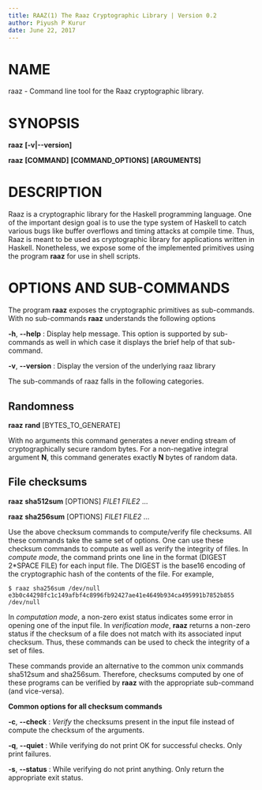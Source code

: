 ```yaml
---
title: RAAZ(1) The Raaz Cryptographic Library | Version 0.2
author: Piyush P Kurur
date: June 22, 2017
---
```


# NAME

raaz - Command line tool for the Raaz cryptographic library.

# SYNOPSIS

**raaz** **[-v|--version]**

**raaz** **[COMMAND]** **[COMMAND_OPTIONS]** **[ARGUMENTS]**


# DESCRIPTION

Raaz is a cryptographic library for the Haskell programming
language. One of the important design goal is to use the type system
of Haskell to catch various bugs like buffer overflows and timing
attacks at compile time. Thus, Raaz is meant to be used as
cryptographic library for applications written in Haskell.
Nonetheless, we expose some of the implemented primitives using the
program **raaz** for use in shell scripts.

# OPTIONS AND SUB-COMMANDS


The program **raaz** exposes the cryptographic primitives as
sub-commands. With no sub-commands **raaz** understands the following
options

**-h**, **--help**
:    Display help message. This option is supported by sub-commands as well
     in which case it displays the brief help of that sub-command.

**-v**, **--version**
:    Display the version of the underlying raaz library

The sub-commands of raaz falls in the following categories.

## Randomness

**raaz** **rand** [BYTES_TO_GENERATE]


With no arguments this command generates a never ending stream of
cryptographically secure random bytes. For a non-negative integral
argument **N**, this command generates exactly **N** bytes of random
data.


## File checksums

**raaz** **sha512sum** [OPTIONS] *FILE1* *FILE2* ...

**raaz** **sha256sum** [OPTIONS] *FILE1* *FILE2* ...

Use the above checksum commands to compute/verify file checksums.  All
these commands take the same set of options. One can use these
checksum commands to compute as well as verify the integrity of
files. In *compute mode*, the command prints one line in the format
(DIGEST 2*SPACE FILE) for each input file. The DIGEST is the base16
encoding of the cryptographic hash of the contents of the file. For
example,

```
$ raaz sha256sum /dev/null
e3b0c44298fc1c149afbf4c8996fb92427ae41e4649b934ca495991b7852b855  /dev/null
```

In *computation mode*, a non-zero exist status indicates some error in
opening one of the input file.  In *verification mode*, **raaz**
returns a non-zero status if the checksum of a file does not match
with its associated input checksum. Thus, these commands can be used
to check the integrity of a set of files.


These commands provide an alternative to the common unix commands
sha512sum and sha256sum. Therefore, checksums computed by one of these
programs can be verified by **raaz** with the appropriate sub-command
(and vice-versa).


**Common options for all checksum commands**

**-c**, **--check**
:    *Verify* the checksums present in the input file instead of compute
     the checksum of the arguments.

**-q**, **--quiet**
:    While verifying do not print OK for successful checks. Only print failures.

**-s**, **--status**
:    While verifying do not print anything. Only return the appropriate exit status.
